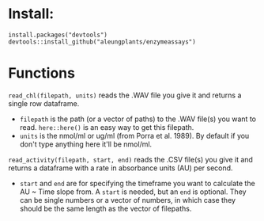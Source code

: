 # Install:
```
install.packages("devtools")
devtools::install_github("aleungplants/enzymeassays")
```

# Functions
`read_chl(filepath, units)` reads the .WAV file you give it and returns a single row dataframe. 
- `filepath` is the path (or a vector of paths) to the .WAV file(s) you want to read. `here::here()` is an easy way to get this filepath.
- `units` is the nmol/ml or ug/ml (from Porra et al. 1989). By default if you don't type anything here it'll be nmol/ml. 

`read_activity(filepath, start, end)` reads the .CSV file(s) you give it and returns a dataframe with a rate in absorbance units (AU) per second.
- `start` and `end` are for specifying the timeframe you want to calculate the AU ~ Time slope from. A `start` is needed, but an `end` is optional. They can be single numbers or a vector of numbers, in which case they should be the same length as the vector of filepaths.
